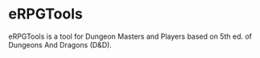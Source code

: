 # eRPGTools
eRPGTools is a tool for Dungeon Masters and Players based on 5th ed. of Dungeons And Dragons (D&amp;D).

